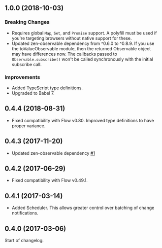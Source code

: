 ## 1.0.0 (2018-10-03)

### Breaking Changes
* Requires global `Map`, `Set`, and `Promise` support. A polyfill must be used if you're
  targeting browsers without native support for these.
* Updated zen-observable dependency from ^0.6.0 to ^0.8.9. If you use the toValueObservable
  module, then the returned Observable object may have differences now. The callbacks passed
  to `Observable.subscribe()` won't be called synchronously with the initial subscribe call.

### Improvements
* Added TypeScript type definitions.
* Upgraded to Babel 7.

## 0.4.4 (2018-08-31)

* Fixed compatibility with Flow v0.80. Improved type definitions to have proper variance.

## 0.4.3 (2017-11-20)

* Updated zen-observable dependency [#1](https://github.com/StreakYC/live-set/pull/1)

## 0.4.2 (2017-06-29)

* Fixed compatibility with Flow v0.49.1.

## 0.4.1 (2017-03-14)

* Added Scheduler. This allows greater control over batching of change notifications.

## 0.4.0 (2017-03-06)

Start of changelog.
